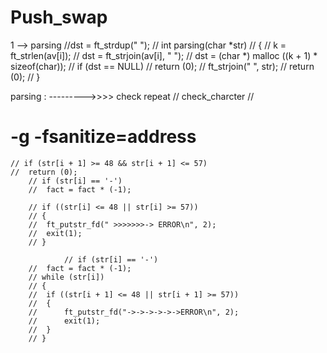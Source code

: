 <!-- /* ************************************************************************** */
/*                                                                            */
/*                                                        :::      ::::::::   */
/*   README.md                                          :+:      :+:    :+:   */
/*                                                    +:+ +:+         +:+     */
/*   By: abez-zir <abez-zir@student.42.fr>          +#+  +:+       +#+        */
/*                                                +#+#+#+#+#+   +#+           */
/*   Created: 2023/06/23 23:17:52 by abez-zir          #+#    #+#             */
/*   Updated: 2023/06/23 23:17:52 by abez-zir         ###   ########.fr       */
/*                                                                            */
/* ************************************************************************** */ -->

# Push_swap

1 -->  parsing
//dst = ft_strdup(" ");
// int parsing(char *str)
// {
				// k = ft_strlen(av[i]);
				// dst = ft_strjoin(av[i], " ");
				// dst = (char *) malloc ((k + 1) * sizeof(char));
				// if (dst == NULL)
				// 	return (0);
// 	ft_strjoin(" ", str);
// 	return (0);
// }

parsing	:	--------->>>>   check repeat // check_charcter // 





#  -g -fsanitize=address


	// if (str[i + 1] >= 48 && str[i + 1] <= 57)
	// 	return (0);
		// if (str[i] == '-')
		// 	fact = fact * (-1);

		// if ((str[i] <= 48 || str[i] >= 57))
		// {
		// 	ft_putstr_fd(" >>>>>>>-> ERROR\n", 2);
		// 	exit(1);
		// }

				// if (str[i] == '-')
		// 	fact = fact * (-1);
		// while (str[i])
		// {
		// 	if ((str[i + 1] <= 48 || str[i + 1] >= 57))
		// 	{
		// 		ft_putstr_fd("->->->->->->ERROR\n", 2);
		// 		exit(1);
		// 	}
		// }
